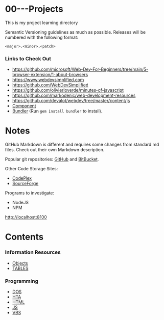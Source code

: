 # 00---Projects
This is my project learning directory

Semantic Versioning guidelines as much as possible. Releases will be numbered with the following format:
```
<major>.<minor>.<patch>
``` 

### Links to Check Out
- https://github.com/microsoft/Web-Dev-For-Beginners/tree/main/5-browser-extension/1-about-browsers
- https://www.webdevsimplified.com 
- https://github.com/WebDevSimplified 
- https://github.com/olivierloverde/minutes-of-javascript  
- https://github.com/markodenic/web-development-resources  
- https://github.com/devalot/webdev/tree/master/content/js  
- [Component](https://github.com/componentjs/component)
- [Bundler](http://bundler.io/) (Run `gem install bundler` to install).

# Notes

GitHub Markdown is different and requires some changes from standard md files. Check out their own Markdown description.

Popular git repositories: [GitHub](https://github.com/) and [BitBucket](https://bitbucket.org/). 

Other Code Storage Sites:
- [CodePlex](https://www.CodePlex.com/)
- [SourceForge](http://www.sourceforge.net/)

Programs to investigate:
- NodeJS
- NPM 

[http://localhost:8100](http://localhost:8100)
# Contents

### Information Resources
- [Objects](https://github.com/MrMikey59/00---Projects/tree/master/Objects)
- [TABLES](https://github.com/MrMikey59/00---Projects/tree/master/Tables) 

### Programming 
- [DOS](https://github.com/MrMikey59/00---Projects/tree/master/DOS)
- [HTA](https://github.com/MrMikey59/00---Projects/tree/master/HTA)
- [HTML](https://github.com/MrMikey59/00---Projects/tree/master/HTML)
- [JS](https://github.com/MrMikey59/00---Projects/tree/master/JS)
- [VBS](https://github.com/MrMikey59/00---Projects/tree/master/VBS)

